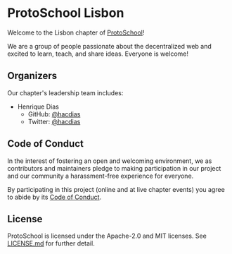 # ProtoSchool Lisbon

Welcome to the Lisbon chapter of [ProtoSchool](https://proto.school)!

We are a group of people passionate about the decentralized web and excited to learn, teach, and share ideas. Everyone is welcome!

## Organizers

Our chapter's leadership team includes:
* Henrique Dias 
  * GitHub: [@hacdias](https://github.com/hacdias)
  * Twitter: [@hacdias](https://twitter.com/hacdias)
  
## Code of Conduct

In the interest of fostering an open and welcoming environment, we as
contributors and maintainers pledge to making participation in our project and
our community a harassment-free experience for everyone.

By participating in this project (online and at live chapter events) you agree to abide by its [Code of Conduct](./CODE_OF_CONDUCT.md).

## License

ProtoSchool is licensed under the Apache-2.0 and MIT licenses. See [LICENSE.md](https://github.com/protoschool/seattle/blob/master/LICENSE.md) for further detail.

